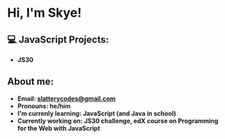 <h1>Hi, I'm Skye! <br/>

<h2>💻 JavaScript Projects:</h2>

- <b>JS30</b>

<h2>  About me:</h2>

- <b>Email: slatterycodes@gmail.com</b>
- <b>Pronouns: he/him</b>
- <b>I'm currenly learning: JavaScript (and Java in school) </b>
- <b>Currently working on: JS30 challenge, edX course on Programming for the Web with JavaScript </b>
